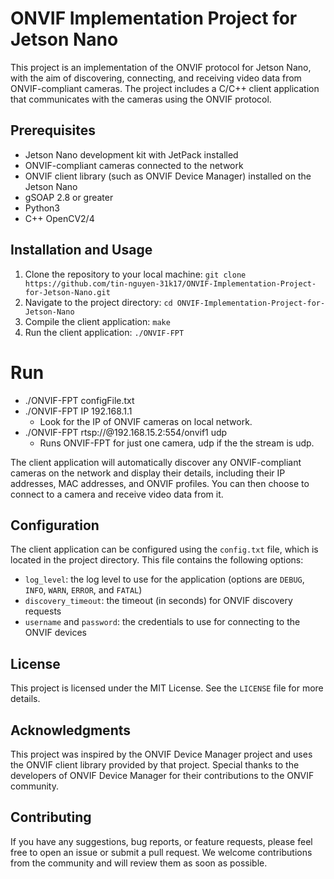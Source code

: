 # ONVIF Implementation Project for Jetson Nano

This project is an implementation of the ONVIF protocol for Jetson Nano, with the aim of discovering, connecting, and receiving video data from ONVIF-compliant cameras. The project includes a C/C++ client application that communicates with the cameras using the ONVIF protocol.

## Prerequisites

- Jetson Nano development kit with JetPack installed
- ONVIF-compliant cameras connected to the network
- ONVIF client library (such as ONVIF Device Manager) installed on the Jetson Nano
- gSOAP 2.8 or greater
- Python3
- C++ OpenCV2/4

## Installation and Usage

1. Clone the repository to your local machine: `git clone https://github.com/tin-nguyen-31k17/ONVIF-Implementation-Project-for-Jetson-Nano.git`
2. Navigate to the project directory: `cd ONVIF-Implementation-Project-for-Jetson-Nano`
3. Compile the client application: `make`
4. Run the client application: `./ONVIF-FPT`

# Run
- ./ONVIF-FPT configFile.txt
- ./ONVIF-FPT IP 192.168.1.1
  - Look for the IP of ONVIF cameras on local network.
- ./ONVIF-FPT rtsp://@192.168.15.2:554/onvif1 udp
  - Runs ONVIF-FPT for just one camera, udp if the the stream is udp.

The client application will automatically discover any ONVIF-compliant cameras on the network and display their details, including their IP addresses, MAC addresses, and ONVIF profiles. You can then choose to connect to a camera and receive video data from it.

## Configuration

The client application can be configured using the `config.txt` file, which is located in the project directory. This file contains the following options:

- `log_level`: the log level to use for the application (options are `DEBUG`, `INFO`, `WARN`, `ERROR`, and `FATAL`)
- `discovery_timeout`: the timeout (in seconds) for ONVIF discovery requests
- `username` and `password`: the credentials to use for connecting to the ONVIF devices

## License

This project is licensed under the MIT License. See the `LICENSE` file for more details.

## Acknowledgments

This project was inspired by the ONVIF Device Manager project and uses the ONVIF client library provided by that project. Special thanks to the developers of ONVIF Device Manager for their contributions to the ONVIF community.

## Contributing

If you have any suggestions, bug reports, or feature requests, please feel free to open an issue or submit a pull request. We welcome contributions from the community and will review them as soon as possible.
